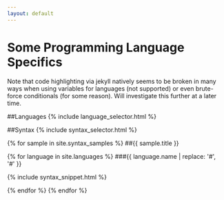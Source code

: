```yaml
---
layout: default
---
```


Some Programming Language Specifics
===================================

Note that code highlighting via jekyll natively seems to be broken in many ways when using variables for languages (not supported) or even brute-force conditionals (for some reason).  Will investigate this further at a later time.

##Languages
{% include language_selector.html %}

##Syntax
{% include syntax_selector.html %}

{% for sample in site.syntax_samples %}
##{{ sample.title }}

{% for language in site.languages %}
###{{ language.name | replace: '#', '\#' }}

{% include syntax_snippet.html %}

{% endfor %}
{% endfor %}
